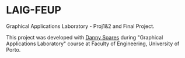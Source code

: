 # LAIG-FEUP

Graphical Applications Laboratory - Proj1&2 and Final Project.

This project was developed with [Danny Soares](https://github.com/therealdelay) during "Graphical Applications Laboratory" course at Faculty of Engineering, University of Porto.
